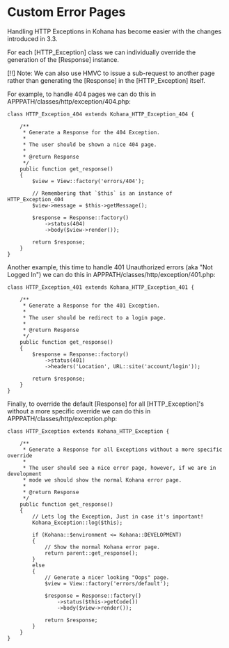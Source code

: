 # Custom Error Pages

Handling HTTP Exceptions in Kohana has become easier with the changes introduced in 3.3.

For each [HTTP_Exception] class we can individually override the generation of the [Response] instance.

[!!] Note: We can also use HMVC to issue a sub-request to another page rather than generating the [Response] in the [HTTP_Exception] itself.

For example, to handle 404 pages we can do this in APPPATH/classes/http/exception/404.php:

	class HTTP_Exception_404 extends Kohana_HTTP_Exception_404 {
		
		/**
		 * Generate a Response for the 404 Exception.
		 *
		 * The user should be shown a nice 404 page.
		 * 
		 * @return Response
		 */
		public function get_response()
		{
			$view = View::factory('errors/404');

			// Remembering that `$this` is an instance of HTTP_Exception_404
			$view->message = $this->getMessage();

			$response = Response::factory()
				->status(404)
				->body($view->render());

			return $response;
		}
	}

Another example, this time to handle 401 Unauthorized errors (aka "Not Logged In") we can do this in APPPATH/classes/http/exception/401.php:

	class HTTP_Exception_401 extends Kohana_HTTP_Exception_401 {
		
		/**
		 * Generate a Response for the 401 Exception.
		 * 
		 * The user should be redirect to a login page.
		 * 
		 * @return Response
		 */
		public function get_response()
		{
			$response = Response::factory()
				->status(401)
				->headers('Location', URL::site('account/login'));

			return $response;
		}
	}

Finally, to override the default [Response] for all [HTTP_Exception]'s without a more specific override we can do this in APPPATH/classes/http/exception.php:

	class HTTP_Exception extends Kohana_HTTP_Exception {
		
		/**
		 * Generate a Response for all Exceptions without a more specific override
		 * 
		 * The user should see a nice error page, however, if we are in development
		 * mode we should show the normal Kohana error page.
		 * 
		 * @return Response
		 */
		public function get_response()
		{
			// Lets log the Exception, Just in case it's important!
			Kohana_Exception::log($this);

			if (Kohana::$environment <= Kohana::DEVELOPMENT)
			{
				// Show the normal Kohana error page.
				return parent::get_response();
			}
			else
			{
				// Generate a nicer looking "Oops" page.
				$view = View::factory('errors/default');

				$response = Response::factory()
					->status($this->getCode())
					->body($view->render());

				return $response;
			}
		}
	}